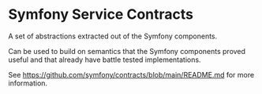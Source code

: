 Symfony Service Contracts
=========================

A set of abstractions extracted out of the Symfony components.

Can be used to build on semantics that the Symfony components proved useful and
that already have battle tested implementations.

See https://github.com/symfony/contracts/blob/main/README.md for more information.
